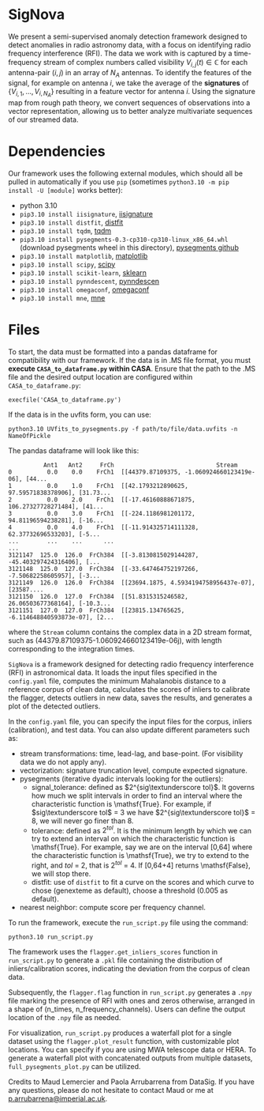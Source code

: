 # SigNova
We present a semi-supervised anomaly detection framework designed to detect anomalies in radio astronomy data, with a focus on identifying radio frequency interference (RFI). The data we work with is captured by a time-frequency stream of complex numbers called visibility $V_{i,j}(t)\in\mathbb{C}$ for each antenna-pair $(i,j)$ in an array of $N_A$ antennas. To identify the features of the signal, for example on antenna $i$, we take the average of the **signatures** of $\{V_{i,1},\ldots,V_{i,N_A}\}$ resulting in a feature vector for antenna $i$. Using the signature map from rough path theory, we convert sequences of observations into a vector representation, allowing us to better analyze multivariate sequences of our streamed data.

# Dependencies
Our framework uses the following external modules, which should all be pulled in automatically if you use `pip` (sometimes `python3.10 -m pip install -U [module]` works better):
* python 3.10
* `pip3.10 install iisignature`, [iisignature](https://pypi.org/project/iisignature/) 
* `pip3.10 install distfit`, [distfit](https://pypi.org/project/distfit/)
* `pip3.10 install tqdm`, [tqdm](https://pypi.org/project/tqdm/)
* `pip3.10 install pysegments-0.3-cp310-cp310-linux_x86_64.whl` (download pysegments wheel in this directory), [pysegments github](https://github.com/datasig-ac-uk/pysegments)
* `pip3.10 install matplotlib`, [matplotlib](https://pypi.org/project/matplotlib/)
* `pip3.10 install scipy`, [scipy](https://pypi.org/project/scipy/)
* `pip3.10 install scikit-learn`, [sklearn](https://pypi.org/project/scikit-learn/)
* `pip3.10 install pynndescent`, [pynndescen](https://pypi.org/project/pynndescent/)
* `pip3.10 install omegaconf`, [omegaconf](https://pypi.org/project/omegaconf/)
* `pip3.10 install mne`, [mne](https://pypi.org/project/mne/)

# Files

To start, the data must be formatted into a pandas dataframe for compatibility with our framework. If the data is in .MS file format, you must **execute `CASA_to_dataframe.py` within CASA**. Ensure that the path to the .MS file and the desired output location are configured within `CASA_to_dataframe.py`:

```
execfile('CASA_to_dataframe.py')
```
If the data is in the uvfits form, you can use:
```
python3.10 UVfits_to_pysegments.py -f path/to/file/data.uvfits -n NameOfPickle
```

The pandas dataframe will look like this:

```
          Ant1   Ant2     FrCh                             Stream
0          0.0    0.0    FrCh1  [[44379.87109375, -1.060924660123419e-06], [44...
1          0.0    1.0    FrCh1  [[42.1793212890625, 97.59571838378906], [31.73...
2          0.0    2.0    FrCh1  [[-17.46160888671875, 106.27327728271484], [41...
3          0.0    3.0    FrCh1  [[-224.1186981201172, 94.81196594238281], [-16...
4          0.0    4.0    FrCh1  [[-11.914325714111328, 62.37732696533203], [-5...
...        ...    ...      ...                                                ...
3121147  125.0  126.0  FrCh384  [[-3.8130815029144287, -45.403297424316406], [...
3121148  125.0  127.0  FrCh384  [[-33.647464752197266, -7.50682258605957], [-3...
3121149  126.0  126.0  FrCh384  [[23694.1875, 4.5934194758956437e-07], [23587....
3121150  126.0  127.0  FrCh384  [[51.8315315246582, 26.06503677368164], [-10.3...
3121151  127.0  127.0  FrCh384  [[23815.134765625, -6.114648840593873e-07], [2...

```
where the `Stream` column contains the complex data in a 2D stream format, such as (44379.87109375-1.060924660123419e-06j), with length corresponding to the integration times.

`SigNova` is a framework designed for detecting radio frequency interference (RFI) in astronomical data. It loads the input files specified in the `config.yaml` file, computes the minimum Mahalanobis distance to a reference corpus of clean data, calculates the scores of inliers to calibrate the flagger, detects outliers in new data, saves the results, and generates a plot of the detected outliers. 

In the `config.yaml` file, you can specify the input files for the corpus, inliers (calibration), and test data. You can also update different parameters such as:
* stream transformations: time, lead-lag, and base-point. (For visibility data we do not apply any).
* vectorization: signature truncation level, compute expected signature.
* pysegments (iterative dyadic intervals looking for the outliers):
  * signal_tolerance: defined as $2^{sig\textunderscore tol}$. It governs how much we split intervals in order to find an interval where the characteristic function is \mathsf{True}. For example, if $sig\textunderscore tol$ = 3 we have $2^{sig\textunderscore tol}$ = 8, we will never go finer than 8.
  * tolerance: defined as $2^{tol}$. It is the minimum length by which we can try to extend an interval on which the characteristic function is \mathsf{True}. For example, say we are on the interval [0,64] where the characteristic function is \mathsf{True}, we try to extend to the right, and $tol$ = 2, that is $2^{tol}$ = 4. If [0,64+4] returns \mathsf{False}, we will stop there.
  * distfit: use of `distfit` to fit a curve on the scores and which curve to chose (genexteme as default), choose a threshold (0.005 as default).
* nearest neighbor: compute score per frequency channel.

To run the framework, execute the `run_script.py` file using the command: 

```
python3.10 run_script.py
```

The framework uses the `flagger.get_inliers_scores` function in `run_script.py` to generate a `.pkl` file containing the distribution of inliers/calibration scores, indicating the deviation from the corpus of clean data.

Subsequently, the `flagger.flag` function in `run_script.py` generates a `.npy` file marking the presence of RFI with ones and zeros otherwise, arranged in a shape of (n_times, n_frequency_channels). Users can define the output location of the `.npy` file as needed.

For visualization, `run_script.py` produces a waterfall plot for a single dataset using the `flagger.plot_result` function, with customizable plot locations. You can specify if you are using MWA telescope data or HERA. To generate a waterfall plot with concatenated outputs from multiple datasets, `full_pysegments_plot.py` can be utilized.


Credits to Maud Lemercier and Paola Arrubarrena from DataSig. If you have any questions, please do not hesitate to contact Maud or me at p.arrubarrena@imperial.ac.uk. 


